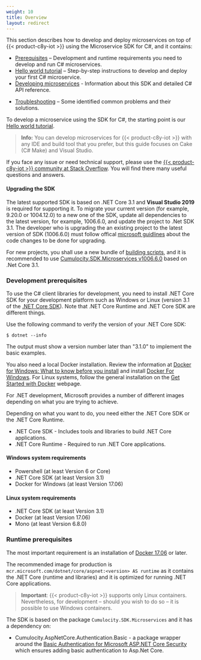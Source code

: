```yaml
---
weight: 10
title: Overview
layout: redirect
---
```


This section describes how to develop and deploy microservices on top of {{< product-c8y-iot >}} using the Microservice SDK for C#, and it contains:

*   [Prerequisites](#general-prerequisites) – Development and runtime requirements you need to develop and run C# microservices.
*   [Hello world tutorial](#hello-world) – Step-by-step instructions to develop and deploy your first C# microservice.
*   [Developing microservices](#developing-microservices) - Information about this SDK and detailed C# API reference.
<!-- *   [Authentication](#sso-oauth) – Information about authentication employing OAuth tokens. -->
*   [Troubleshooting](#troubleshooting) – Some identified common problems and their solutions.

To develop a microservice using the SDK for C#, the starting point is our [Hello world tutorial](#hello-world).

> **Info:** You can develop microservices for {{< product-c8y-iot >}} with any IDE and build tool that you prefer, but this guide focuses on Cake (C# Make) and Visual Studio.

If you face any issue or need technical support, please use the [{{< product-c8y-iot >}} community at Stack Overflow](http://stackoverflow.com/questions/tagged/cumulocity). You will find there many useful questions and answers.

#### Upgrading the SDK

The latest supported SDK is based on .NET Core 3.1 and **Visual Studio 2019** is required for supporting it.
To migrate your current version (for example, 9.20.0 or 1004.12.0) to a new one of the SDK, update all dependencies to the latest version, for example, 1006.6.0, and update the project to .Net SDK 3.1. The developer who is upgrading the an existing project to the latest version of SDK (1006.6.0) must follow offical [microsoft guidlines](https://docs.microsoft.com/en-us/aspnet/core/migration/22-to-30?view=aspnetcore-3.1&tabs=visual-studio) about the code changes to be done for upgrading.



For new projects, you shall use a new bundle of [building scripts](https://github.com/SoftwareAG/cumulocity-clients-cs/tree/develop/Examples/BuildingScripts/v3.1), and it is recommended to use [Cumulocity.SDK.Microservices v1006.6.0](https://www.nuget.org/packages/Cumulocity.SDK.Microservices/1006.6.0) based on .Net Core 3.1.

<a name="general-prerequisites"></a>
### Development prerequisites

To use the C# client libraries for development, you need to install .NET Core SDK for your development platform such as Windows or Linux (version 3.1 of the [.NET Core SDK](https://www.microsoft.com/net/download/windows)). Note that .NET Core Runtime and .NET Core SDK are different things.

Use the following command to verify the version of your .NET Core SDK:

```shell
$ dotnet --info
```

The output must show a version number later than "3.1.0" to implement the basic examples.

You also need a local Docker installation. Review the information at [Docker for Windows: What to know before you install](https://docs.docker.com/docker-for-windows/install/#what-to-know-before-you-install) and install [Docker For Windows](https://docs.docker.com/docker-for-windows/install/). For Linux systems, follow the general installation on the [Get Started with Docker](https://www.docker.com/get-started) webpage.

For .NET development, Microsoft provides a number of different images depending on what you are trying to achieve.

Depending on what you want to do, you need either the .NET Core SDK or the .NET Core Runtime.

*   .NET Core SDK - Includes tools and libraries to build .NET Core applications.
*   .NET Core Runtime - Required to run .NET Core applications.

#### Windows system requirements

*   Powershell (at least Version 6 or Core)
*   .NET Core SDK (at least Version 3.1)
*   Docker for Windows (at least Version 17.06)

#### Linux system requirements

*   .NET Core SDK (at least Version 3.1)
*   Docker (at least Version 17.06)
*   Mono (at least Version 6.8.0)

### Runtime prerequisites

The most important requirement is an installation of [Docker 17.06](https://docs.docker.com/release-notes/docker-ce/) or later.

The recommended image for production is `mcr.microsoft.com/dotnet/core/aspnet:<version> AS runtime` as it contains the .NET Core (runtime and libraries) and it is optimized for running .NET Core applications.

> **Important**: {{< product-c8y-iot >}} supports only Linux containers. Nevertheless, for development – should you wish to do so – it is possible to use Windows containers.

The SDK is based on the package `Cumulocity.SDK.Microservices` and it has a dependency on:

* Cumulocity.AspNetCore.Authentication.Basic - a package wrapper around the [Basic Authentication for Microsoft ASP.NET Core Security](https://github.com/bruno-garcia/Bazinga.AspNetCore.Authentication.Basic) which ensures adding basic authentication to Asp.Net Core.
